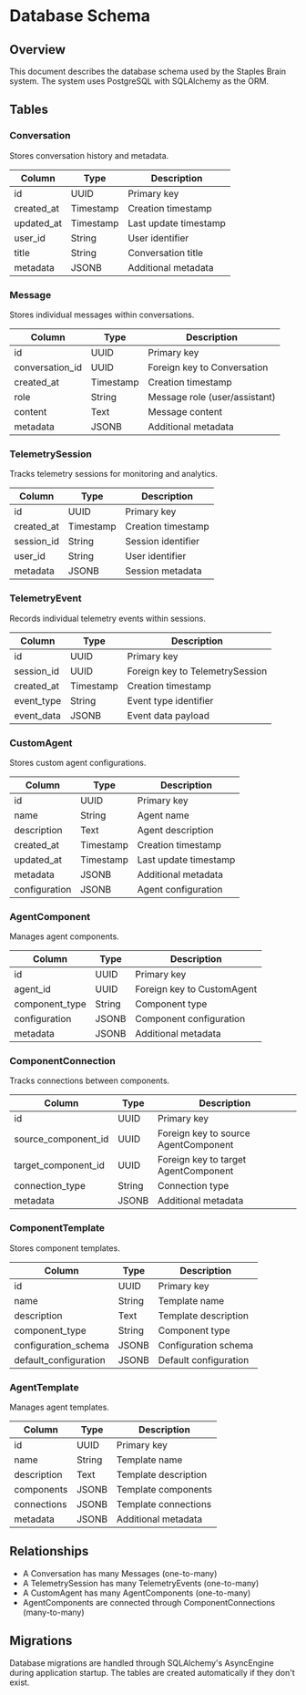 # Database Schema

## Overview

This document describes the database schema used by the Staples Brain system. The system uses PostgreSQL with SQLAlchemy as the ORM.

## Tables

### Conversation

Stores conversation history and metadata.

| Column | Type | Description |
|--------|------|-------------|
| id | UUID | Primary key |
| created_at | Timestamp | Creation timestamp |
| updated_at | Timestamp | Last update timestamp |
| user_id | String | User identifier |
| title | String | Conversation title |
| metadata | JSONB | Additional metadata |

### Message

Stores individual messages within conversations.

| Column | Type | Description |
|--------|------|-------------|
| id | UUID | Primary key |
| conversation_id | UUID | Foreign key to Conversation |
| created_at | Timestamp | Creation timestamp |
| role | String | Message role (user/assistant) |
| content | Text | Message content |
| metadata | JSONB | Additional metadata |

### TelemetrySession

Tracks telemetry sessions for monitoring and analytics.

| Column | Type | Description |
|--------|------|-------------|
| id | UUID | Primary key |
| created_at | Timestamp | Creation timestamp |
| session_id | String | Session identifier |
| user_id | String | User identifier |
| metadata | JSONB | Session metadata |

### TelemetryEvent

Records individual telemetry events within sessions.

| Column | Type | Description |
|--------|------|-------------|
| id | UUID | Primary key |
| session_id | UUID | Foreign key to TelemetrySession |
| created_at | Timestamp | Creation timestamp |
| event_type | String | Event type identifier |
| event_data | JSONB | Event data payload |

### CustomAgent

Stores custom agent configurations.

| Column | Type | Description |
|--------|------|-------------|
| id | UUID | Primary key |
| name | String | Agent name |
| description | Text | Agent description |
| created_at | Timestamp | Creation timestamp |
| updated_at | Timestamp | Last update timestamp |
| metadata | JSONB | Additional metadata |
| configuration | JSONB | Agent configuration |

### AgentComponent

Manages agent components.

| Column | Type | Description |
|--------|------|-------------|
| id | UUID | Primary key |
| agent_id | UUID | Foreign key to CustomAgent |
| component_type | String | Component type |
| configuration | JSONB | Component configuration |
| metadata | JSONB | Additional metadata |

### ComponentConnection

Tracks connections between components.

| Column | Type | Description |
|--------|------|-------------|
| id | UUID | Primary key |
| source_component_id | UUID | Foreign key to source AgentComponent |
| target_component_id | UUID | Foreign key to target AgentComponent |
| connection_type | String | Connection type |
| metadata | JSONB | Additional metadata |

### ComponentTemplate

Stores component templates.

| Column | Type | Description |
|--------|------|-------------|
| id | UUID | Primary key |
| name | String | Template name |
| description | Text | Template description |
| component_type | String | Component type |
| configuration_schema | JSONB | Configuration schema |
| default_configuration | JSONB | Default configuration |

### AgentTemplate

Manages agent templates.

| Column | Type | Description |
|--------|------|-------------|
| id | UUID | Primary key |
| name | String | Template name |
| description | Text | Template description |
| components | JSONB | Template components |
| connections | JSONB | Template connections |
| metadata | JSONB | Additional metadata |

## Relationships

- A Conversation has many Messages (one-to-many)
- A TelemetrySession has many TelemetryEvents (one-to-many)
- A CustomAgent has many AgentComponents (one-to-many)
- AgentComponents are connected through ComponentConnections (many-to-many)

## Migrations

Database migrations are handled through SQLAlchemy's AsyncEngine during application startup. The tables are created automatically if they don't exist.